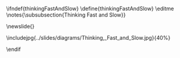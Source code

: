 \ifndef{thinkingFastAndSlow}
\define{thinkingFastAndSlow}
\editme
\notes{\subsubsection{Thinking Fast and Slow}}

\newslide{}

\includejpg{../slides/diagrams/Thinking,_Fast_and_Slow.jpg}{40%}

\endif
